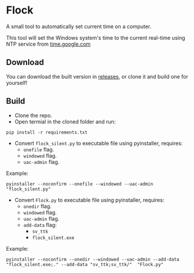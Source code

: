# Flock
A small tool to automatically set current time on a computer.

This tool will set the Windows system's time to the current real-time using NTP service from [time.google.com](https://developers.google.com/time)

## Download
You can download the built version in [releases](https://github.com/Neurs12/Flock/releases), or clone it and build one for yourself!

## Build
- Clone the repo.
- Open termial in the cloned folder and run:
```
pip install -r requirements.txt
```
- Convert `flock_silent.py` to executable file using pyinstaller, requires:
  - `onefile` flag.
  - `windowed` flag.
  - `uac-admin` flag.

Example:
```
pyinstaller --noconfirm --onefile --windowed --uac-admin  "flock_silent.py"
```

- Convert `Flock.py` to executable file using pyinstaller, requires:
  - `onedir` flag.
  - `windowed` flag.
  - `uac-admin` flag.
  - `add-data` flag:
    - `sv_ttk`
    - `flock_silent.exe`

Example:
```
pyinstaller --noconfirm --onedir --windowed --uac-admin --add-data "flock_silent.exe;." --add-data "sv_ttk;sv_ttk/"  "Flock.py"
```
